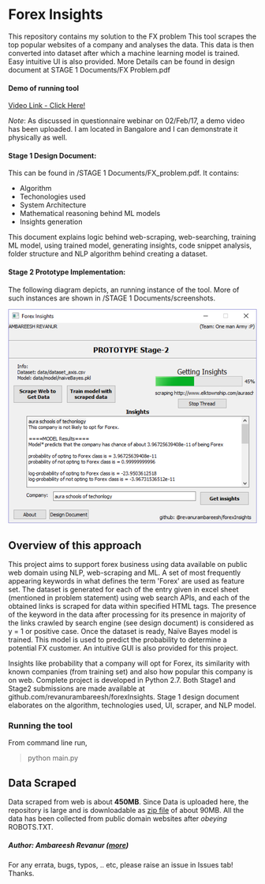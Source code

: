 # Forex Insights
This repository contains my solution to the FX problem
This tool scrapes the top popular websites of a company and analyses the data. This data is then converted into dataset after which a machine learning model is trained. Easy intuitive UI is also provided. More Details can be found in design document at STAGE 1 Documents/FX Problem.pdf

#### Demo of running tool  
[Video Link - Click Here!](https://ambareesh-r.wistia.com/medias/e9ijxgi9zp)

*Note*: As discussed in questionnaire webinar on 02/Feb/17, a demo video has been uploaded. I am located in Bangalore and I can demonstrate it physically as well. 

#### Stage 1 Design Document:
This can be found in /STAGE 1 Documents/FX_problem.pdf. 
It contains:  
* Algorithm
* Techonologies used
* System Architecture
* Mathematical reasoning behind ML models
* Insights generation

This document explains logic behind web-scraping, web-searching, training ML model, using trained model, generating insights, code snippet analysis, folder structure and NLP algorithm behind creating a dataset.

#### Stage 2 Prototype Implementation:
The following diagram depicts, an running instance of the tool. More of such instances are shown in /STAGE 1 Documents/screenshots.  

![This image shows tool generating insights for a company](https://github.com/revanurambareesh/forexInsights/blob/master/STAGE%201%20documents/screenshots/Insights/generating%20insights.png)


## Overview of this approach
This project aims to support forex business using data available on public web domain using NLP, web-scraping and ML. A set of most frequently appearing keywords in what defines the term 'Forex' are used as feature set. The dataset is generated for each of the entry given in excel sheet (mentioned in problem statement) using web search APIs, and each of the obtained links is scraped for data within specified HTML tags. The presence of the keyword in the data after processing for its presence in majority of the links crawled by search engine (see design document) is considered as y = 1 or positive case. Once the dataset is ready, Naïve Bayes model is trained. This model is used to predict the probability to determine a potential FX customer. An intuitive GUI is also provided for this project. 

Insights like probability that a company will opt for Forex, its similarity with known companies (from training set) and also how popular this company is on web. Complete project is developed in Python 2.7. Both Stage1 and Stage2 submissions are made available at github.com/revanurambareesh/forexInsights. Stage 1 design document elaborates on the algorithm, technologies used, UI, scraper, and NLP model.

### Running the tool
From command line run,
> python main.py

## Data Scraped
Data scraped from web is about **450MB**. Since Data is uploaded here, the repository is large and is downloadable as [zip file](https://github.com/revanurambareesh/forexInsights/archive/master.zip) of about 90MB.
All the data has been collected from public domain websites after *obeying* ROBOTS.TXT.

##### Author: **Ambareesh Revanur**  ([more](https://in.linkedin.com/in/ambareeshr))
For any errata, bugs, typos, .. etc, please raise an issue in Issues tab! Thanks.